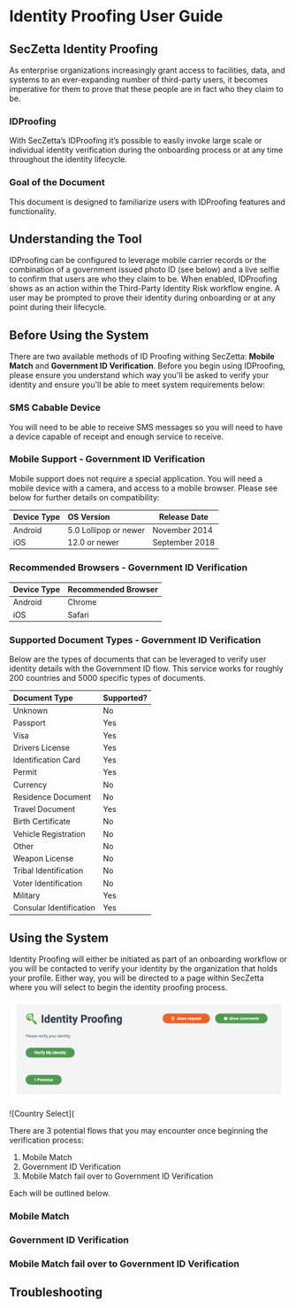 # Identity Proofing User Guide

## SecZetta Identity Proofing

As enterprise organizations increasingly grant access to facilities, data, and systems to an ever-expanding number of third-party users, it becomes imperative for them to prove that these people are in fact who they claim to be.  

### IDProofing

With SecZetta’s IDProofing it’s possible to easily invoke large scale or individual identity verification during the onboarding process or at any time throughout the identity lifecycle. 

### Goal of the Document

This document is designed to familiarize users with IDProofing features and functionality.


## Understanding the Tool

IDProofing can be configured to leverage mobile carrier records or the combination of a government issued photo ID (see below) and a live selfie to confirm that users are who they claim to be.  When enabled, IDProofing shows as an action within the Third-Party Identity Risk workflow engine.  A user may be prompted to prove their identity during onboarding or at any point during their lifecycle.  



## Before Using the System

There are two available methods of ID Proofing withing SecZetta: **Mobile Match** and **Government ID Verification**. Before you begin using IDProofing, please ensure you understand which way you'll be asked to verify your identity and ensure you'll be able to meet system requirements below: 

### SMS Cabable Device 
You will need to be able to receive SMS messages so you will need to have a device capable of receipt and enough service to receive.

### Mobile Support - Government ID Verification

Mobile support does not require a special application.  You will need a mobile device with a camera, and access to a mobile browser.  Please see below for further details on compatibility:

|Device Type |OS Version            |Release Date  |
|:-----------|:---------------------|--------------|
|Android	   |5.0 Lollipop or newer |November 2014 |
|iOS	       |12.0 or newer         |September 2018|


### Recommended Browsers - Government ID Verification

|Device Type |Recommended Browser|
|:-----------|-------------------|
|Android     |Chrome             |
|iOS		     |Safari             |


### Supported Document Types - Government ID Verification

Below are the types of documents that can be leveraged to verify user identity details with the Government ID flow.  This service works for roughly 200 countries and 5000 specific types of documents. 

|Document Type           |Supported?|
|:-----------------------|:---------|
|Unknown	               |No        |
|Passport                |Yes       |
|Visa                    |Yes       |
|Drivers License	       |Yes       |
|Identification Card     |Yes       |
|Permit           	     |Yes       |
|Currency	               |No        |
|Residence Document      |No        |
|Travel Document         |Yes       |
|Birth Certificate 	     |No        |
|Vehicle Registration    |No        |
|Other	                 |No        |
|Weapon License          |No        |
|Tribal Identification   |No        |
|Voter Identification    |No        |
|Military	               |Yes       |
|Consular Identification |Yes       |


## Using the System

Identity Proofing will either be initiated as part of an onboarding workflow or you will be contacted to verify your identity by the organization that holds your profile.  Either way, you will be directed to a page within SecZetta where you will select to begin the identity proofing process.

![Initiation of IDProofing](https://github.com/cchristensen-sz/IdentityProofing/blob/7b3c648bf42f18fc5171922b5a2c8f0cb0e45e47/img/Screen%20Shot%202021-05-10%20at%208.41.38%20PM.png)

![Country Select](

  
There are 3 potential flows that you may encounter once beginning the verification process:

1. Mobile Match
2. Government ID Verification
3. Mobile Match fail over to Government ID Verification

Each will be outlined below.

### Mobile Match

### Government ID Verification

### Mobile Match fail over to Government ID Verification

## Troubleshooting 



